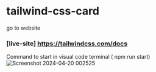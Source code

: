 # tailwind-css-card
go to website 
### [live-site] https://tailwindcss.com/docs
Command to start in visual code terminal ( npm run start)
![Screenshot 2024-04-20 002525](https://github.com/nehamehto555/tailwind-css-card/assets/152912304/507c337d-90be-4bca-94bb-96638bd08f7c)
